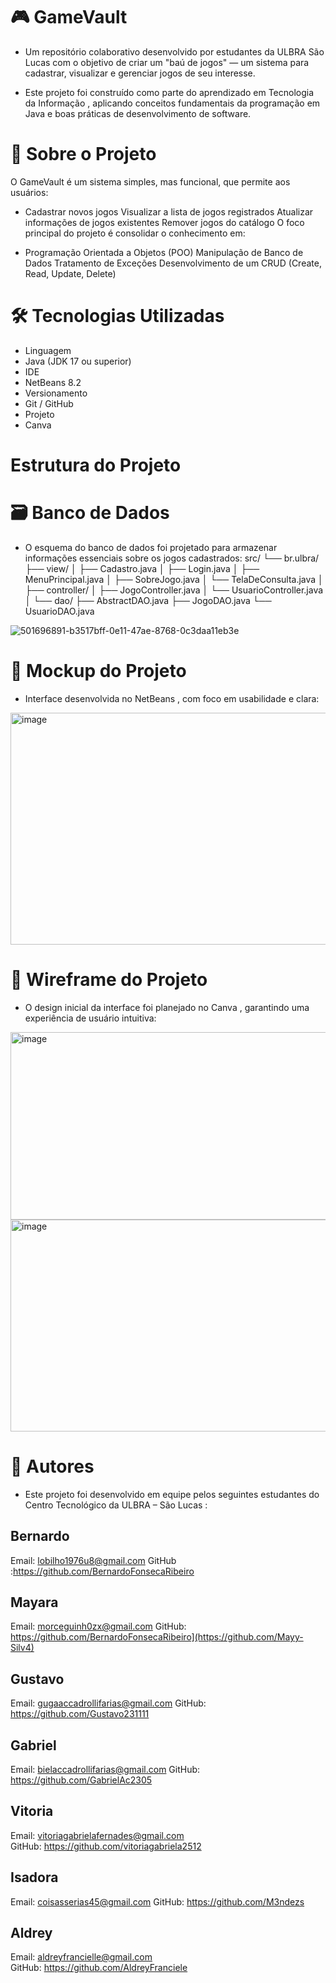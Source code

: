 # 🎮 GameVault
* Um repositório colaborativo desenvolvido por estudantes da ULBRA São Lucas com o objetivo de criar um "baú de jogos" — um sistema para cadastrar, visualizar e gerenciar jogos de seu interesse. 

* Este projeto foi construído como parte do aprendizado em Tecnologia da Informação , aplicando conceitos fundamentais da programação em Java e boas práticas de desenvolvimento de software.

  

# 📌 Sobre o Projeto
O GameVault é um sistema simples, mas funcional, que permite aos usuários:

* Cadastrar novos jogos
Visualizar a lista de jogos registrados
Atualizar informações de jogos existentes
Remover jogos do catálogo
O foco principal do projeto é consolidar o conhecimento em:

* Programação Orientada a Objetos (POO)
Manipulação de Banco de Dados
Tratamento de Exceções
Desenvolvimento de um CRUD (Create, Read, Update, Delete)

# 🛠️ Tecnologias Utilizadas
* Linguagem
* Java (JDK 17 ou superior)
* IDE
* NetBeans 8.2
* Versionamento
* Git / GitHub
* Projeto
* Canva

# Estrutura do Projeto
  # 🗃️ Banco de Dados
* O esquema do banco de dados foi projetado para armazenar informações essenciais sobre os jogos cadastrados:
src/
└── br.ulbra/
    ├── view/
    │   ├── Cadastro.java
    │   ├── Login.java
    │   ├── MenuPrincipal.java
    │   ├── SobreJogo.java
    │   └── TelaDeConsulta.java
    │
    ├── controller/
    │   ├── JogoController.java
    │   └── UsuarioController.java
    │
    └── dao/
        ├── AbstractDAO.java
        ├── JogoDAO.java
        └── UsuarioDAO.java

![501696891-b3517bff-0e11-47ae-8768-0c3daa11eb3e](https://github.com/user-attachments/assets/bf168565-a273-4399-9dcd-bfe175194140)

# 🎨 Mockup do Projeto
* Interface desenvolvida no NetBeans , com foco em usabilidade e clara:
  
<img width="666" height="371" alt="image" src="https://github.com/user-attachments/assets/b3aca5b8-fe0a-4896-8110-d30ef60df319" />

# 🧭 Wireframe do Projeto
* O design inicial da interface foi planejado no Canva , garantindo uma experiência de usuário intuitiva:

<img width="550" height="300" alt="image" src="https://github.com/user-attachments/assets/b4363b64-94fc-4eb7-aee5-166f309d4e4a" />


<img width="625" height="339" alt="image" src="https://github.com/user-attachments/assets/cba3c816-1ab7-487f-9629-44475a66e5a1" />

# 👥 Autores
* Este projeto foi desenvolvido em equipe pelos seguintes estudantes do Centro Tecnológico da ULBRA – São Lucas :

 ## Bernardo
Email: lobilho1976u8@gmail.com
GitHub :https://github.com/BernardoFonsecaRibeiro

## Mayara
Email: morceguinh0zx@gmail.com 
GitHub: https://github.com/BernardoFonsecaRibeiro](https://github.com/Mayy-Silv4)

 ## Gustavo
Email: gugaaccadrollifarias@gmail.com 
GitHub: https://github.com/Gustavo231111

## Gabriel
Email: bielaccadrollifarias@gmail.com 
GitHub: https://github.com/GabrielAc2305

## Vitoria
Email: vitoriagabrielafernades@gmail.com  
GitHub: https://github.com/vitoriagabriela2512

## Isadora
Email: coisasserias45@gmail.com
GitHub: https://github.com/M3ndezs
  
## Aldrey
Email: aldreyfrancielle@gmail.com   
GitHub: https://github.com/AldreyFranciele
